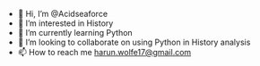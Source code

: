 - 👋 Hi, I’m @Acidseaforce
- 👀 I’m interested in History
- 🌱 I’m currently learning Python
- 💞️ I’m looking to collaborate on using Python in History analysis
- 📫 How to reach me harun.wolfe17@gmail.com

<!---
Acidseaforce/Acidseaforce is a ✨ special ✨ repository because its `README.md` (this file) appears on your GitHub profile.
You can click the Preview link to take a look at your changes.
--->
